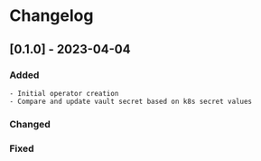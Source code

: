 # Changelog

## [0.1.0] - 2023-04-04

### Added
    - Initial operator creation
    - Compare and update vault secret based on k8s secret values

### Changed

### Fixed 
